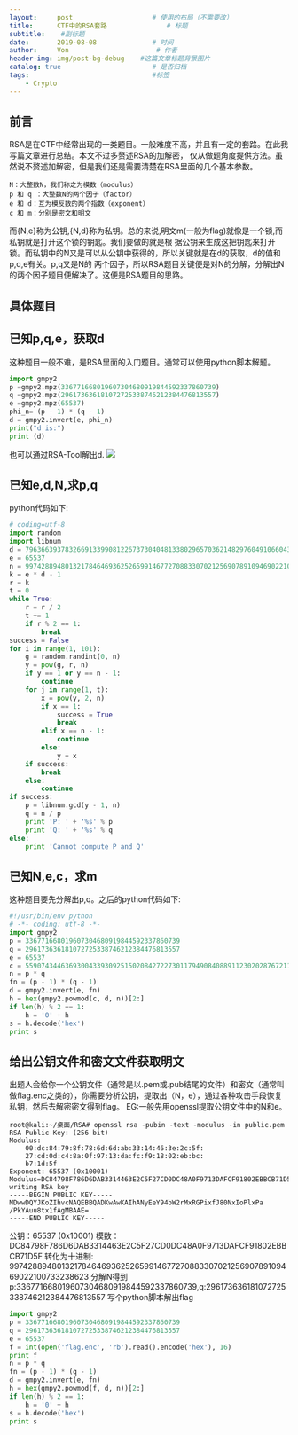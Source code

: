 ```yaml
---
layout:     post                    # 使用的布局（不需要改）
title:      CTF中的RSA套路               # 标题 
subtitle:    #副标题
date:       2019-08-08              # 时间
author:     Von                      # 作者
header-img: img/post-bg-debug    #这篇文章标题背景图片
catalog: true                       # 是否归档
tags:                               #标签
    - Crypto
---
```

前言
---
RSA是在CTF中经常出现的一类题目。一般难度不高，并且有一定的套路。在此我写篇文章进行总结。本文不过多赘述RSA的加解密，
仅从做题角度提供方法。虽然说不赘述加解密，但是我们还是需要清楚在RSA里面的几个基本参数。
```
N：大整数N，我们称之为模数（modulus）
p 和 q ：大整数N的两个因子（factor）
e 和 d：互为模反数的两个指数（exponent）
c 和 m：分别是密文和明文
```
而{N,e}称为公钥,{N,d}称为私钥。总的来说,明文m(一般为flag)就像是一个锁,而私钥就是打开这个锁的钥匙。我们要做的就是根
据公钥来生成这把钥匙来打开锁。而私钥中的N又是可以从公钥中获得的，所以关键就是在d的获取，d的值和p,q,e有关。p,q又是N的
两个因子，所以RSA题目关键便是对N的分解，分解出N的两个因子题目便解决了。这便是RSA题目的思路。

具体题目
---
## **已知p,q,e，获取d**<br>
这种题目一般不难，是RSA里面的入门题目。通常可以使用python脚本解题。
``` python
import gmpy2
p =gmpy2.mpz(336771668019607304680919844592337860739)
q =gmpy2.mpz(296173636181072725338746212384476813557)
e =gmpy2.mpz(65537)
phi_n= (p - 1) * (q - 1)
d = gmpy2.invert(e, phi_n)
print("d is:")
print (d)
```
也可以通过RSA-Tool解出d.
![](http://VonLYC.github.io/img/blog4-1.png)
## **已知e,d,N,求p,q**<br>
python代码如下:
``` python
# coding=utf-8
import random
import libnum
d = 79636639378326691339908122673730404813380296570362148297604910660437221154417
e = 65537
n = 99742889480132178464693625265991467727088330702125690789109469022100733238623
k = e * d - 1
r = k
t = 0
while True:
    r = r / 2
    t += 1
    if r % 2 == 1:
        break
success = False
for i in range(1, 101):
    g = random.randint(0, n)
    y = pow(g, r, n)
    if y == 1 or y == n - 1:
        continue
    for j in range(1, t):
        x = pow(y, 2, n)
        if x == 1:
            success = True
            break
        elif x == n - 1:
            continue
        else:
            y = x
    if success:
        break
    else:
        continue
if success:
    p = libnum.gcd(y - 1, n)
    q = n / p
    print 'P: ' + '%s' % p
    print 'Q: ' + '%s' % q
else:
    print 'Cannot compute P and Q'
```
## **已知N,e,c，求m**<br>
这种题目要先分解出p,q。之后的python代码如下:
``` python
#!/usr/bin/env python
# -*- coding: utf-8 -*-
import gmpy2
p = 336771668019607304680919844592337860739
q = 296173636181072725338746212384476813557
e = 65537
c = 55907434463693004339309251502084272273011794908408891123020287672115136392494
n = p * q
fn = (p - 1) * (q - 1)
d = gmpy2.invert(e, fn)
h = hex(gmpy2.powmod(c, d, n))[2:]
if len(h) % 2 == 1:
    h = '0' + h
s = h.decode('hex')
print s
```
## **给出公钥文件和密文文件获取明文**<br>
出题人会给你一个公钥文件（通常是以.pem或.pub结尾的文件）和密文（通常叫做flag.enc之类的），你需要分析公钥，提取出（N，e），通过各种攻击手段恢复私钥，然后去解密密文得到flag。
EG:一般先用openssl提取公钥文件中的N和e。<br>
```
root@kali:~/桌面/RSA# openssl rsa -pubin -text -modulus -in public.pem
RSA Public-Key: (256 bit)
Modulus:
    00:dc:84:79:8f:78:6d:6d:ab:33:14:46:3e:2c:5f:
    27:cd:0d:c4:8a:0f:97:13:da:fc:f9:18:02:eb:bc:
    b7:1d:5f
Exponent: 65537 (0x10001)
Modulus=DC84798F786D6DAB3314463E2C5F27CD0DC48A0F9713DAFCF91802EBBCB71D5F
writing RSA key
-----BEGIN PUBLIC KEY-----
MDwwDQYJKoZIhvcNAQEBBQADKwAwKAIhANyEeY94bW2rMxRGPixfJ80NxIoPlxPa
/PkYAuu8tx1fAgMBAAE=
-----END PUBLIC KEY-----
```
公钥：65537 (0x10001)
模数：DC84798F786D6DAB3314463E2C5F27CD0DC48A0F9713DAFCF91802EBBCB71D5F
转化为十进制: 99742889480132178464693625265991467727088330702125690789109469022100733238623
分解N得到p:336771668019607304680919844592337860739,q:296173636181072725338746212384476813557
写个python脚本解出flag
``` python
import gmpy2
p = 336771668019607304680919844592337860739
q = 296173636181072725338746212384476813557
e = 65537
f = int(open('flag.enc', 'rb').read().encode('hex'), 16)
print f
n = p * q
fn = (p - 1) * (q - 1)
d = gmpy2.invert(e, fn)
h = hex(gmpy2.powmod(f, d, n))[2:]
if len(h) % 2 == 1:
    h = '0' + h
s = h.decode('hex')
print s
```
